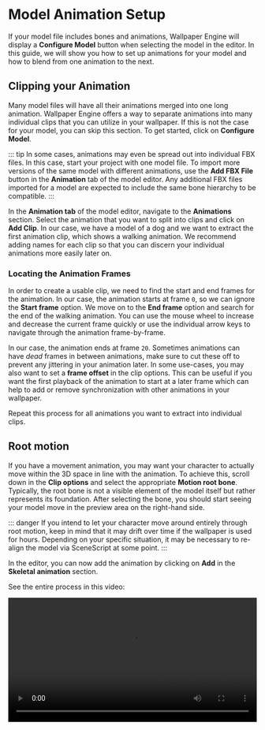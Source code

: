 # Model Animation Setup

If your model file includes bones and animations, Wallpaper Engine will display a **Configure Model** button when selecting the model in the editor. In this guide, we will show you how to set up animations for your model and how to blend from one animation to the next.

## Clipping your Animation

Many model files will have all their animations merged into one long animation. Wallpaper Engine offers a way to separate animations into many individual clips that you can utilize in your wallpaper. If this is not the case for your model, you can skip this section. To get started, click on **Configure Model**.

::: tip
In some cases, animations may even be spread out into individual FBX files. In this case, start your project with one model file. To import more versions of the same model with different animations, use the **Add FBX File** button in the **Animation** tab of the model editor. Any additional FBX files imported for a model are expected to include the same bone hierarchy to be compatible.
:::

In the **Animation tab** of the model editor, navigate to the **Animations** section. Select the animation that you want to split into clips and click on **Add Clip**. In our case, we have a model of a dog and we want to extract the first animation clip, which shows a walking animation. We recommend adding names for each clip so that you can discern your individual animations more easily later on.

### Locating the Animation Frames

In order to create a usable clip, we need to find the start and end frames for the animation. In our case, the animation starts at frame `0`, so we can ignore the **Start frame** option. We move on to the **End frame** option and search for the end of the walking animation. You can use the mouse wheel to increase and decrease the current frame quickly or use the individual arrow keys to navigate through the animation frame-by-frame.

In our case, the animation ends at frame `20`. Sometimes animations can have *dead* frames in between animations, make sure to cut these off to prevent any jittering in your animation later. In some use-cases, you may also want to set a **frame offset** in the clip options. This can be useful if you want the first playback of the animation to start at a later frame which can help to add or remove synchronization with other animations in your wallpaper.

Repeat this process for all animations you want to extract into individual clips.

## Root motion

If you have a movement animation, you may want your character to actually move within the 3D space in line with the animation. To achieve this, scroll down in the **Clip options** and select the appropriate **Motion root bone**. Typically, the root bone is not a visible element of the model itself but rather represents its foundation. After selecting the bone, you should start seeing your model move in the preview area on the right-hand side.

::: danger
If you intend to let your character move around entirely through root motion, keep in mind that it may drift over time if the wallpaper is used for hours. Depending on your specific situation, it may be necessary to re-align the model via SceneScript at some point.
:::

In the editor, you can now add the animation by clicking on **Add** in the **Skeletal animation** section.

See the entire process in this video:

<video width="100%" controls>
  <source src="/videos/model_animation_clip.mp4" type="video/mp4">
  Your browser does not support the video tag.
</video>
